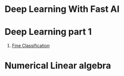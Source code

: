# Deep Learning With Fast AI #

# Deep Learning part 1
1. [Fine Classification](./nbs/dl1/Lesson1_Baseball_Cricket.ipynb)



# Numerical Linear algebra

